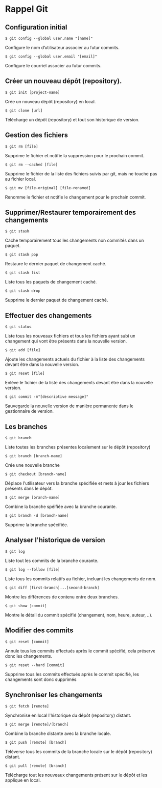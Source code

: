 # Rappel Git

## Configuration initial

```$ git config --global user.name "[name]"```

Configure le nom d’utilisateur associer au futur commits.

```$ git config --global user.email "[email]"```

Configure le courriel associer au futur commits.

## Créer un nouveau dépôt (repository).

```$ git init [project-name]```

Crée un nouveau dépôt (repository) en local.

```$ git clone [url]```

Télécharge un dépôt (repository) et tout son historique de version.

## Gestion des fichiers

```$ git rm [file]```

Supprime le fichier et notifie la suppression pour le prochain commit.

```$ git rm --cached [file]```

Supprime le fichier de la liste des fichiers suivis par git, mais ne touche pas au fichier local.

```$ git mv [file-original] [file-renamed]```

Renomme le fichier et notifie le changement pour le prochain commit.

## Supprimer/Restaurer temporairement des changements

```$ git stash```

Cache temporairement tous les changements non commités dans un paquet.

```$ git stash pop```

Restaure le dernier paquet de changement caché.

```$ git stash list```

Liste tous les paquets de changement caché.

```$ git stash drop```

Supprime le dernier paquet de changement caché.


## Effectuer des changements

```$ git status```

Liste tous les nouveaux fichiers et tous les fichiers ayant subi un changement qui vont être présents dans la nouvelle version.

```$ git add [file]```

Ajoute les changements actuels du fichier à la liste des changements devant être dans la nouvelle version.

```$ git reset [file]```

Enlève le fichier de la liste des changements devant être dans la nouvelle version.

```$ git commit -m"[descriptive message]"```

Sauvegarde la nouvelle version de manière permanente dans le gestionnaire de version.

## Les branches

```$ git branch```

Liste toutes les branches présentes localement sur le dépôt (repository)

```$ git branch [branch-name]```

Crée une nouvelle branche

```$ git checkout [branch-name]```

Déplace l'utilisateur vers la branche spécifiée et mets à jour les fichiers présents dans le dépôt.

```$ git merge [branch-name]```

Combine la branche spéifiée avec la branche courante.

```$ git branch -d [branch-name]```

Supprime la branche spécifiée.

## Analyser l'historique de version

```$ git log```

Liste tout les commits de la branche courante.

```$ git log --follow [file]```

Liste tous les commits relatifs au fichier, incluant les changements de nom.

```$ git diff [first-branch]...[second-branch]```

Montre les différences de contenu entre deux branches.

```$ git show [commit]```

Montre le détail du commit spécifié (changement, nom, heure, auteur, ..).

## Modifier des commits

```$ git reset [commit]```

Annule tous les commits effectués après le commit spécifié, cela préserve donc les changements.

```$ git reset --hard [commit]```

Supprime tous les commits effectués après le commit spécifié, les changements sont donc supprimés

## Synchroniser les changements

```$ git fetch [remote]```

Synchronise en local l'historique du dépôt (repository) distant.

```$ git merge [remote]/[branch]```

Combine la branche distante avec la branche locale.

```$ git push [remote] [branch]```

Téléverse tous les commits de la branche locale sur le dépôt (repository) distant.

```$ git pull [remote] [branch]```

Télécharge tout les nouveaux changements présent sur le dépôt et les applique en local.
